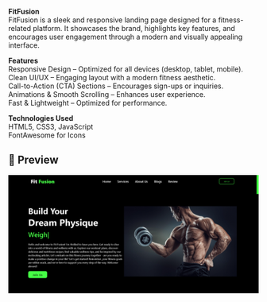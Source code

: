 **FitFusion**<br>
FitFusion is a sleek and responsive landing page designed for a fitness-related platform. It showcases the brand, highlights key features, and encourages user engagement through a modern and visually appealing interface.<br>

**Features**<br>
Responsive Design – Optimized for all devices (desktop, tablet, mobile).<br>
Clean UI/UX – Engaging layout with a modern fitness aesthetic.<br>
Call-to-Action (CTA) Sections – Encourages sign-ups or inquiries.<br>
Animations & Smooth Scrolling – Enhances user experience.<br>
Fast & Lightweight – Optimized for performance.<br>

**Technologies Used**<br>
HTML5, CSS3, JavaScript<br>
FontAwesome for Icons<br>


## 📸 Preview

![FitFusion Landing Page](images/Screenshot1.png)
